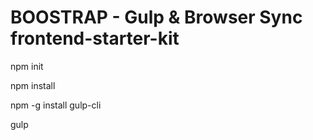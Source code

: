 # BOOSTRAP - Gulp & Browser Sync frontend-starter-kit

npm init 

npm install 

npm -g install gulp-cli

gulp 
